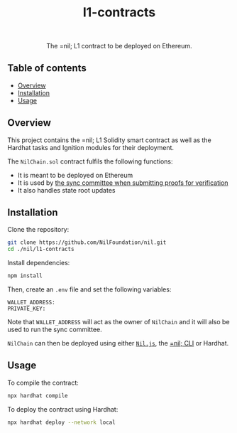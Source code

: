 <h1 align="center">l1-contracts</h1>

<br />

<p align="center">
  The =nil; L1 contract to be deployed on Ethereum.
</p>


## Table of contents

* [Overview](#overview)
* [Installation](#installation)
* [Usage](#usage)

## Overview

This project contains the =nil; L1 Solidity smart contract as well as the Hardhat tasks and Ignition modules for their deployment. 

The `NilChain.sol` contract fulfils the following functions:

* It is meant to be deployed on Ethereum
* It is used by [the sync committee when submitting proofs for verification](https://docs.nil.foundation/nil/core-concepts/transaction-lifecycle/#definition)
* It also handles state root updates

## Installation

Clone the repository:

```bash
git clone https://github.com/NilFoundation/nil.git
cd ./nil/l1-contracts
```
Install dependencies:

```bash
npm install
```

Then, create an `.env` file and set the following variables:

```
WALLET_ADDRESS:
PRIVATE_KEY:
```

Note that `WALLET_ADDRESS` will act as the owner of `NilChain` and it will also be used to run the sync committee.

`NilChain` can then be deployed using either [`Nil.js`](https://docs.nil.foundation/nil/niljs/deploying-smart-contract), the [=nil; CLI](https://docs.nil.foundation/nil/nilcli/getting-started) or Hardhat. 

## Usage

To compile the contract:

```bash
npx hardhat compile
```

To deploy the contract using Hardhat:

```bash
npx hardhat deploy --network local
```
